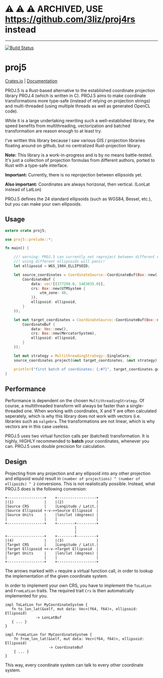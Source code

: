 # ⚠️ ⚠️ ⚠️ ARCHIVED, USE https://github.com/3liz/proj4rs instead

 ----
 
 [![Build Status](https://travis-ci.org/fschutt/proj5.svg?branch=master)](https://travis-ci.org/fschutt/proj5)

 # proj5

 [Crates.io](https://crates.io/crates/proj5) | [Documentation](https://docs.rs/proj5)
 
 PROJ.5 is a Rust-based alternative to the established coordinate projection
 library PROJ.4 (which is written in C). PROJ.5 aims to make coordinate transformations
 more type-safe (instead of relying on projection strings) and multi-threaded
 (using multiple threads as well as generated OpenCL code).

 While it is a large undertaking rewriting such a well-established library,
 the speed benefits from multithreading, vectorization and batched transformation
 are reason enough to at least try.

 I've written this library because I saw various GIS / projection libraries
 floating around on github, but no centralized Rust-projection library.

 **Note:** This library is a work-in-progress and is by no means battle-tested.
 It's just a collection of projection formulas from different authors,
 ported to Rust with a type-safe interface.

 **Important:** Currently, there is no reprojection between ellipsoids yet.

 **Also important:** Coordinates are always horizonal, then vertical. (LonLat instead of LatLon)

 PROJ.5 defines the 24 standard ellipsoids (such as WGS84, Bessel, etc.),
 but you can make your own ellipsoids.

 ## Usage

 ```rust
 extern crate proj5;

 use proj5::prelude::*;

 fn main() {

     //! warning: PROJ.5 can currently not reproject between different ellipsoids!
     //! using different ellipsoids will panic!
     let ellipsoid = WGS_1984_ELLIPSOID;

     let source_coordinates = CoordinateSource::CoordinateBuf(Box::new(
         CoordinateBuf {
             data: vec![(377299.0, 1483035.0)],
             crs: Box::new(UTMSystem {
                 utm_zone: 48,
             }),
             ellipsoid: ellipsoid,
         }
     ));

     let mut target_coordinates = CoordinateSource::CoordinateBuf(Box::new(
         CoordinateBuf {
             data: Vec::new(),
             crs: Box::new(MercatorSystem),
             ellipsoid: ellipsoid,
         }
     ));

     let mut strategy = MultithreadingStrategy::SingleCore;
     source_coordinates.project(&mut target_coordinates, &mut strategy);

     println!("first batch of coordinates: {:#?}", target_coordinates.get_data_ref());
 }

 ```

 ## Performance

 Performance is dependent on the chosen `MultithreadingStrategy`. Of course,
 a multithreaded transform will always be faster than a single-threaded one.
 When working with coordinates, X and Y are often calculated seperately,
 which is why this library does not work with vectors (i.e. libraries such
 as `nalgebra`. The transformations are not linear, which is why vectors
 are in this case useless.

 PROJ.5 uses two virtual function calls per (batched) transformation. It
 is highly, HIGHLY recommended to **batch** your coordinates, whenever
 you can. PROJ.5 uses double precision for calculation.


 ## Design

 Projecting from any projection and any ellipsoid into any other
 projection and ellipsoid would result in
 `(number of projections) ^ (number of ellipoids) ^ 2`
 conversions. This is not realistically possible. Instead,
 what PROJ.5 does is the following conversion:

 ```ignore
 +-----------------+    +------------------+
 |(1)              |    |(2)               |
 |Source CRS       |    |Longitude / Latit.|
 |Source Ellipsoid +-v->+Source Ellipsoid  |
 |Source Units     |    |lon/lat (degrees) |
 |                 |    |                  |
 +-----------------+    +--------+---------+
                                 |
                                 |
 +-----------------+    +--------+---------+
 |(4)              |    |(3)               |
 |Target CRS       |    |Longitude / Latit.|
 |Target Ellipsoid +<-v-+Target Ellipsoid  |
 |Target Units     |    |lon/lat (degrees) |
 |                 |    |                  |
 +-----------------+    +------------------+

 ```

 The arrows marked with `v` require a virtual function call,
 in order to lookup the implementation of the given coordinate system.

 In order to implement your own CRS, you have to implement the `ToLatLon` and `FromLatLon` traits.
 The required trait `Crs` is then automatically implemented for you.

 ```rust,ignore
 impl ToLatLon for MyCoordinateSystem {
    fn to_lon_lat(&self, mut data: Vec<(f64, f64)>, ellipsoid: Ellipsoid)
               -> LonLatBuf
    { ... }
 }

 impl FromLatLon for MyCoordinateSystem {
     fn from_lon_lat(&self, mut data: Vec<(f64, f64)>, ellipsoid: Ellipsoid)
                     -> CoordinateBuf
     { ... }
 }
 ```

 This way, every coordinate system can talk to every other coordinate system.
